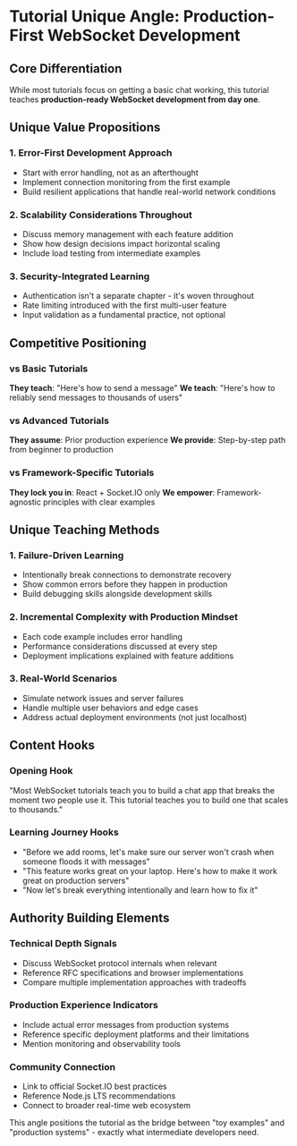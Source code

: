 # Tutorial Unique Angle: Production-First WebSocket Development

## Core Differentiation
While most tutorials focus on getting a basic chat working, this tutorial teaches **production-ready WebSocket development from day one**.

## Unique Value Propositions

### 1. Error-First Development Approach
- Start with error handling, not as an afterthought
- Implement connection monitoring from the first example
- Build resilient applications that handle real-world network conditions

### 2. Scalability Considerations Throughout
- Discuss memory management with each feature addition
- Show how design decisions impact horizontal scaling
- Include load testing from intermediate examples

### 3. Security-Integrated Learning
- Authentication isn't a separate chapter - it's woven throughout
- Rate limiting introduced with the first multi-user feature
- Input validation as a fundamental practice, not optional

## Competitive Positioning

### vs Basic Tutorials
**They teach**: "Here's how to send a message"
**We teach**: "Here's how to reliably send messages to thousands of users"

### vs Advanced Tutorials  
**They assume**: Prior production experience
**We provide**: Step-by-step path from beginner to production

### vs Framework-Specific Tutorials
**They lock you in**: React + Socket.IO only
**We empower**: Framework-agnostic principles with clear examples

## Unique Teaching Methods

### 1. Failure-Driven Learning
- Intentionally break connections to demonstrate recovery
- Show common errors before they happen in production
- Build debugging skills alongside development skills

### 2. Incremental Complexity with Production Mindset
- Each code example includes error handling
- Performance considerations discussed at every step
- Deployment implications explained with feature additions

### 3. Real-World Scenarios
- Simulate network issues and server failures
- Handle multiple user behaviors and edge cases
- Address actual deployment environments (not just localhost)

## Content Hooks

### Opening Hook
"Most WebSocket tutorials teach you to build a chat app that breaks the moment two people use it. This tutorial teaches you to build one that scales to thousands."

### Learning Journey Hooks
- "Before we add rooms, let's make sure our server won't crash when someone floods it with messages"
- "This feature works great on your laptop. Here's how to make it work great on production servers"
- "Now let's break everything intentionally and learn how to fix it"

## Authority Building Elements

### Technical Depth Signals
- Discuss WebSocket protocol internals when relevant
- Reference RFC specifications and browser implementations
- Compare multiple implementation approaches with tradeoffs

### Production Experience Indicators
- Include actual error messages from production systems
- Reference specific deployment platforms and their limitations
- Mention monitoring and observability tools

### Community Connection
- Link to official Socket.IO best practices
- Reference Node.js LTS recommendations
- Connect to broader real-time web ecosystem

This angle positions the tutorial as the bridge between "toy examples" and "production systems" - exactly what intermediate developers need.
